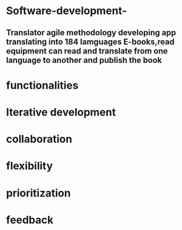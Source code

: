 # Software-development-

## Translator agile methodology developing app translating into 184 lamguages E-books,read equipment can read and translate from one language to another and publish the book

# functionalities

# Iterative development

# collaboration

# flexibility

# prioritization

# feedback
